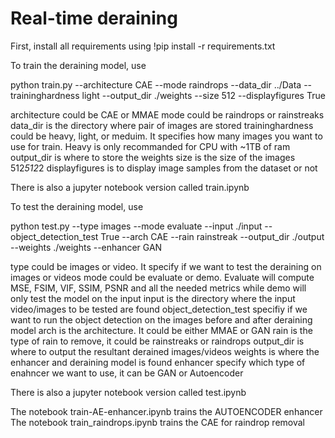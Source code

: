 # Real-time deraining 
First, install all requirements using
!pip install -r requirements.txt

To train the deraining model, use 


python train.py --architecture CAE --mode raindrops --data_dir ../Data --traininghardness light --output_dir ./weights --size 512 --displayfigures True

architecture could be CAE or MMAE
mode could be raindrops or rainstreaks
data_dir is the directory where pair of images are stored
traininghardness could be heavy, light, or meduim. It specifies how many images you want to use for train. Heavy is only recommanded for CPU with ~1TB of ram
output_dir is where to store the weights
size is the size of the images 512*512*2
displayfigures is to display image samples from the dataset or not

There is also a jupyter notebook version called train.ipynb


To test the deraining model, use 


python test.py --type images --mode evaluate --input ./input --object_detection_test True --arch CAE --rain rainstreak --output_dir ./output  --weights ./weights --enhancer GAN

type could be images or video. It specify if we want to test the deraining on images or videos
mode could be evaluate or demo. Evaluate will compute MSE, FSIM, VIF, SSIM,  PSNR and all the needed metrics while demo will only test the model on the input
input is the directory where the input video/images to be tested are found
object_detection_test specifiy if we want to run the object detection on the images before and after deraining model 
arch is the  architecture. It could be either MMAE or GAN
rain is the type of rain to remove, it could be rainstreaks or raindrops
output_dir is where to output the resultant derained images/videos
weights is where  the enhancer and deraining model is found
enhancer specify which type of enahncer we want to use, it can be GAN or Autoencoder

There is also a jupyter notebook version called test.ipynb


The notebook train-AE-enhancer.ipynb trains the AUTOENCODER enhancer 
The notebook train_raindrops.ipynb trains the CAE for raindrop removal 





